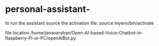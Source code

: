 # personal-assistant-
to run the assistant source the activation file:
source myenv/bin/activate

file location
/home/janavarshan/Open-AI-based-Voice-Chatbot-in-Raspberry-Pi-or-PC/openAIBot.py 
